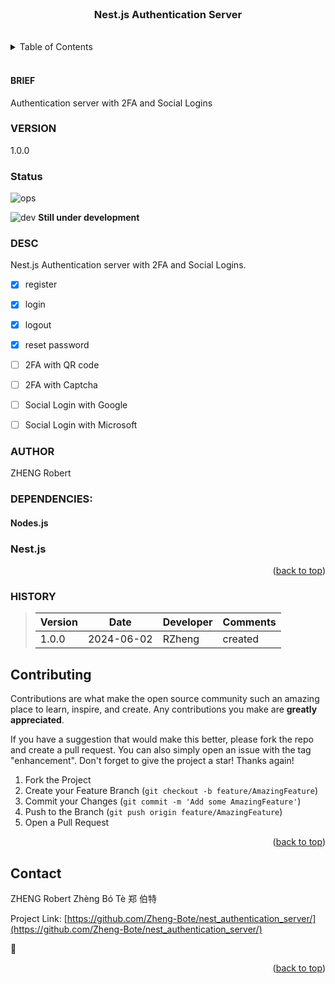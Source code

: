 <div id="top"></div>
<br />

<div align="center">
  <h3 align="center">Nest.js Authentication Server</h3>
</div>
<br/>

<!-- TABLE OF CONTENTS -->

<details>
  <summary>Table of Contents</summary>
  <ol>
    <li><a href="#brief">Brief</a></li>
    <li><a href="#description">Description</a></li>
    <li><a href="#author">Author</a></li>
    <li><a href="#source">Source</a></li>
    <li><a href="#dependencies">Dependencies</a></li>
    <li><a href="#syntax">Syntax</a></li>
    <li><a href="#examples">Examples</a></li>
    <li><a href="#returns">Returns</a></li>
    <li><a href="#setup">Setup</a></li>
    <li><a href="#scenario">example scenario</a></li>
    <li><a href="#history">History</a></li>
    <li><a href="#contributing">Contributing</a></li>
    <li><a href="#contact">Contact</a></li>
  </ol>
</details>
<br/>

#### BRIEF

<span id="brief"></span>
Authentication server with 2FA and Social Logins

### VERSION

<span id="version"></span>
1.0.0

### Status

![ops](https://img.shields.io/badge/Status-usable-green)

![dev](https://img.shields.io/badge/Info-limited_functionality-yellow)
**Still under development**

### DESC

<span id="description"></span>
Nest.js Authentication server with 2FA and Social Logins.

- [x] register

- [x] login

- [x] logout

- [x] reset password

- [ ] 2FA with QR code

- [ ] 2FA with Captcha

- [ ] Social Login with Google

- [ ] Social Login with Microsoft

### AUTHOR

<span id="author"></span>
ZHENG Robert

### DEPENDENCIES:

<span id="dependencies"></span>

#### Nodes.js

### Nest.js

<p align="right">(<a href="#top">back to top</a>)</p>

### HISTORY

<span id="history"></span>

> | Version | Date       | Developer | Comments |
> | ------- | ---------- | --------- | -------- |
> | 1.0.0   | 2024-06-02 | RZheng    | created  |

## Contributing

<span id="contributing"></span>

Contributions are what make the open source community such an amazing place to learn, inspire, and create. Any contributions you make are **greatly appreciated**.

If you have a suggestion that would make this better, please fork the repo and create a pull request. You can also simply open an issue with the tag "enhancement".
Don't forget to give the project a star! Thanks again!

1. Fork the Project
2. Create your Feature Branch (`git checkout -b feature/AmazingFeature`)
3. Commit your Changes (`git commit -m 'Add some AmazingFeature'`)
4. Push to the Branch (`git push origin feature/AmazingFeature`)
5. Open a Pull Request

<p align="right">(<a href="#top">back to top</a>)</p>

<!-- CONTACT -->

## Contact

<span id="contact"></span>

ZHENG Robert Zhèng Bó Tè 郑 伯特

Project Link: [https://github.com/Zheng-Bote/nest_authentication_server/](https://github.com/Zheng-Bote/nest_authentication_server/)

:vulcan_salute:

<p align="right">(<a href="#top">back to top</a>)</p>
